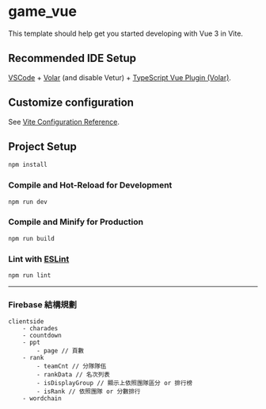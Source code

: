 # game_vue

This template should help get you started developing with Vue 3 in Vite.

## Recommended IDE Setup

[VSCode](https://code.visualstudio.com/) + [Volar](https://marketplace.visualstudio.com/items?itemName=Vue.volar) (and disable Vetur) + [TypeScript Vue Plugin (Volar)](https://marketplace.visualstudio.com/items?itemName=Vue.vscode-typescript-vue-plugin).

## Customize configuration

See [Vite Configuration Reference](https://vitejs.dev/config/).

## Project Setup

```sh
npm install
```

### Compile and Hot-Reload for Development

```sh
npm run dev
```

### Compile and Minify for Production

```sh
npm run build
```

### Lint with [ESLint](https://eslint.org/)

```sh
npm run lint
```

---

### Firebase 結構規劃

```Firebase
clientside
    - charades
    - countdown
    - ppt
        - page // 頁數
    - rank
        - teamCnt // 分隊隊伍
        - rankData // 名次列表
        - isDisplayGroup // 顯示上依照團隊區分 or 排行榜
        - isRank // 依照團隊 or 分數排行
    - wordchain
```
